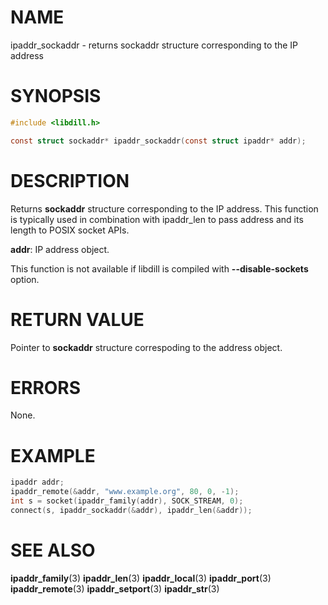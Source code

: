 # NAME

ipaddr_sockaddr - returns sockaddr structure corresponding to the IP address

# SYNOPSIS

```c
#include <libdill.h>

const struct sockaddr* ipaddr_sockaddr(const struct ipaddr* addr);
```

# DESCRIPTION

Returns **sockaddr** structure corresponding to the IP address.
This function is typically used in combination with ipaddr_len to
pass address and its length to POSIX socket APIs.

**addr**: IP address object.

This function is not available if libdill is compiled with **--disable-sockets** option.

# RETURN VALUE

Pointer to **sockaddr** structure correspoding to the address object.

# ERRORS

None.

# EXAMPLE

```c
ipaddr addr;
ipaddr_remote(&addr, "www.example.org", 80, 0, -1);
int s = socket(ipaddr_family(addr), SOCK_STREAM, 0);
connect(s, ipaddr_sockaddr(&addr), ipaddr_len(&addr));
```
# SEE ALSO

**ipaddr_family**(3) **ipaddr_len**(3) **ipaddr_local**(3) **ipaddr_port**(3) **ipaddr_remote**(3) **ipaddr_setport**(3) **ipaddr_str**(3) 

